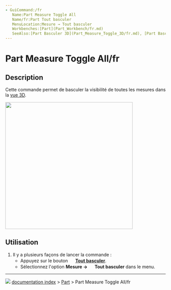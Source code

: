 ```yaml
---
- GuiCommand:/fr
   Name:Part Measure Toggle All
   Name/fr:Part Tout basculer
   MenuLocation:Mesure → Tout basculer
   Workbenches:[Part](Part_Workbench/fr.md)
   SeeAlso:[Part Basculer 3D](Part_Measure_Toggle_3D/fr.md), [Part Basculer Delta](Part_Measure_Toggle_Delta/fr.md)
---
```


# Part Measure Toggle All/fr

## Description

Cette commande permet de basculer la visibilité de toutes les mesures dans la [vue 3D](3D_view/fr.md).

<img alt="" src=images/MeasureLinear3DandDelta1.PNG  style="width:400px;">

## Utilisation

1.  Il y a plusieurs façons de lancer la commande :
    -   Appuyez sur le bouton **<img src="images/Part_Measure_Toggle_All.svg" width=16px> [Tout basculer](Part_Measure_Toggle_All/fr.md)**.
    -   Sélectionnez l\'option **Mesure → <img src="images/Part_Measure_Toggle_All.svg" width=16px> Tout basculer** dans le menu.



---
![](images/Right_arrow.png) [documentation index](../README.md) > [Part](Part_Workbench.md) > Part Measure Toggle All/fr
